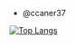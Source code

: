 - @ccaner37 

[![Top Langs](https://github-readme-stats.vercel.app/api/top-langs/?username=ccaner37&theme=&layout=)](https://github.com/anuraghazra/github-readme-stats)

<!---
ccaner37/ccaner37 is a ✨ special ✨ repository because its `README.md` (this file) appears on your GitHub profile.
You can click the Preview link to take a look at your changes.
--->
